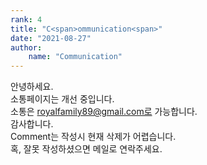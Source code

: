 ```yaml
---
rank: 4
title: "C<span>ommunication<span>"
date: "2021-08-27"
author:
    name: "Communication"
---
```


안녕하세요.<br/>
소통페이지는 개선 중입니다.<br/>
소통은 royalfamily89@gmail.com로 가능합니다.<br/>
감사합니다.<br/>
Comment는 작성시 현재 삭제가 어렵습니다. <br/>
혹, 잘못 작성하셨으면 메일로 연락주세요.<br/>
